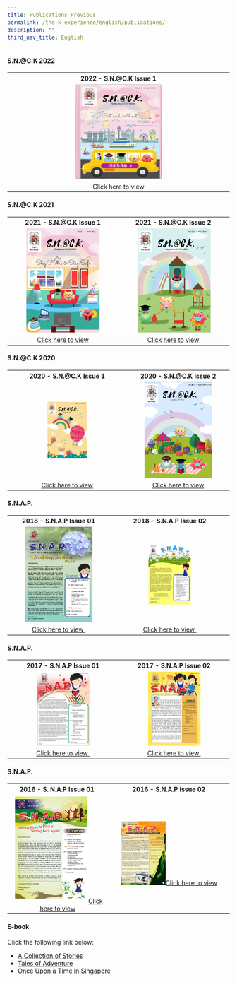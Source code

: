 ```yaml
---
title: Publications Previous
permalink: /the-k-experience/english/publications/
description: ""
third_nav_title: English
---
```


<h4><strong>S.N.@C.K 2022</strong></h4>
<table>
<tbody>
<tr>
<th style="text-align: center;">2022 - S.N.@C.K Issue 1</th>
</tr>
<tr>
<td style="text-align: center;"><img style="width: 40%;" src="/images/epub1.png" /></td>
</tr>
<tr>
<td style="text-align: center;">Click here to view</td>
</tr>
</tbody>
</table>
<h4><strong>S.N.@C.K 2021</strong></h4>
<table>
<tbody>
<tr>
<th style="text-align: center;">2021 - S.N.@C.K Issue 1</th>
<th style="text-align: center;"><strong>2021 - S.N.@C.K Issue 2&nbsp;</strong></th>
</tr>
<tr>
<td style="text-align: center;"><img style="width: 70%;" src="/images/epub2.png" /></td>
<td style="text-align: center;"><img style="width: 70%;" src="/images/epub3.png" /></td>
</tr>
<tr>
<td style="text-align: center;"><a href="/files/SNACK%20Issue%201_2021.pdf" target="">Click here to view</a></td>
<td style="text-align: center;"><a href="/files/SNCK%20Issue%202%202021.pdf" target="_blank" rel="noopener">Click here to view&nbsp;</a></td>
</tr>
</tbody>
</table>
<h4><strong>S.N.@C.K 2020</strong></h4>
<table>
<tbody>
<tr>
<th style="text-align: center;">2020 - S.N.@C.K Issue 1</th>
<th style="text-align: center;">2020 - S.N.@C.K Issue 2</th>
</tr>
<tr>
<td style="text-align: center;"><img style="width: 35%;" src="/images/epub4.jpg" /></td>
<td style="text-align: center;"><img style="width: 70%;" src="/images/epub5.png" /></td>
</tr>
<tr>
<td style="text-align: center;"><a href="/files/Sn@CK%20Final%20Draft.pdf" target="">Click here to view</a></td>
<td style="text-align: center;"><a href="/files/SNACK%20ISSUE%202.pdf" target="_blank" rel="noopener">Click here to view</a></td>
</tr>
</tbody>
</table>
<h4><strong>S.N.A.P.</strong></h4>
<table>
<tbody>
<tr>
<th style="text-align: center;">2018 - S.N.A.P Issue 01</th>
<th style="text-align: center;">2018 - S.N.A.P Issue 02</th>
</tr>
<tr>
<td style="text-align: center;"><img style="width: 70%;" src="/images/epub6.jpg" /></td>
<td style="text-align: center;"><img style="width: 37%;" src="/images/epub7.jpg" /></td>
</tr>
<tr>
<td style="text-align: center;"><a href="/files/SNAP_Issue_01.pdf" target="_blank" rel="noopener">Click here to view&nbsp;</a></td>
<td style="text-align: center;"><a href="/files/SNAP%20V2.pdf" target="_blank" rel="noopener">Click here to view&nbsp;</a></td>
</tr>
</tbody>
</table>
<h4><strong>S.N.A.P.</strong></h4>
<table>
<tbody>
<tr>
<th style="text-align: center;">2017 - S.N.A.P Issue 01</th>
<th style="text-align: center;">2017 - S.N.A.P Issue 02</th>
</tr>
<tr>
<td style="text-align: center;"><img style="width: 50%;" src="/images/epub8.jpg" /></td>
<td style="text-align: center;"><img style="width: 50%;" src="/images/epub9.jpg" /></td>
</tr>
<tr>
<td style="text-align: center;"><a href="/files/SNAP%20Issue%2001.pdf" target="_blank" rel="noopener">Click here to view&nbsp;</a></td>
<td style="text-align: center;"><a href="/files/SNAP_02_2017.pdf" target="_blank" rel="noopener">Click here to view&nbsp;</a></td>
</tr>
</tbody>
</table>
<h4><strong>S.N.A.P.</strong></h4>
<table>
<tbody>
<tr>
<th style="text-align: center;">2016 - S. N.A.P Issue 01&nbsp;</th>
<th style="text-align: center;">2016 - S.N.A.P Issue 02</th>
</tr>
<tr>
<td style="text-align: center;"><img style="width: 80%;" src="/images/epub10.jpg" /><a href="/files/SNAP01-2016.pdf" target="_blank" rel="noopener">Click here to view</a></td>
<td style="text-align: center;"><img style="width: 39%;" src="/images/epub11.jpg" /><a href="/files/2ND%20ISSUE%20SNAP-2016.pdf" target="_blank" rel="noopener">Click here to view</a></td>
</tr>
</tbody>
</table>
<h4><strong>E-book</strong></h4>
<p>Click the following link below:</p>
<ul>
<li><a href="/files/A%20Collection%20of%20Stories%20(CHIJ%20Kellock)%202014%20-%20FINAL%20Version%20(2%20Nov).pdf" target="_blank" rel="noopener">A Collection of Stories</a></li>
<li><a href="/files/Tales_of_Adventure.pdf" target="_blank" rel="noopener">Tales of Adventure</a></li>
<li><a href="/files/Once%20upon%20a%20time%20in%20SG.pdf" target="_blank" rel="noopener">Once Upon a Time in Singapore</a></li>
</ul>